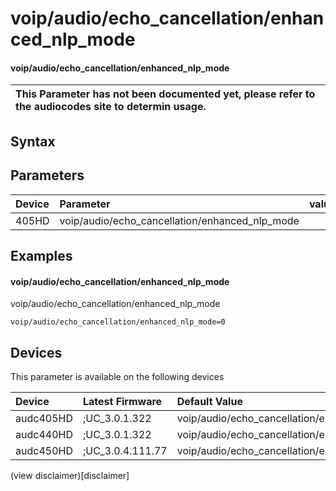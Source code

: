 ﻿---
description: voip/audio/echo_cancellation/enhanced_nlp_mode
search: false
---

# voip/audio/echo_cancellation/enhanced_nlp_mode

#### voip/audio/echo_cancellation/enhanced_nlp_mode


| This Parameter has not been documented yet, please refer to the audiocodes site to determin usage.  | 
| :--- |

## Syntax

## Parameters
|Device|Parameter|value|Description|
|:---|:---|:---|:---|
| 405HD | voip/audio/echo_cancellation/enhanced_nlp_mode |  |  |

## Examples
#### voip/audio/echo_cancellation/enhanced_nlp_mode

voip/audio/echo_cancellation/enhanced_nlp_mode

```
voip/audio/echo_cancellation/enhanced_nlp_mode=0
```

## Devices
This parameter is available on the following devices

| Device | Latest Firmware | Default Value |
|:---|:---|:---|
| audc405HD | ;UC_3.0.1.322 | voip/audio/echo_cancellation/enhanced_nlp_mode=0 
| audc440HD | ;UC_3.0.1.322 | voip/audio/echo_cancellation/enhanced_nlp_mode=0 
| audc450HD | ;UC_3.0.4.111.77 | voip/audio/echo_cancellation/enhanced_nlp_mode=0 

(view disclaimer)[disclaimer]
